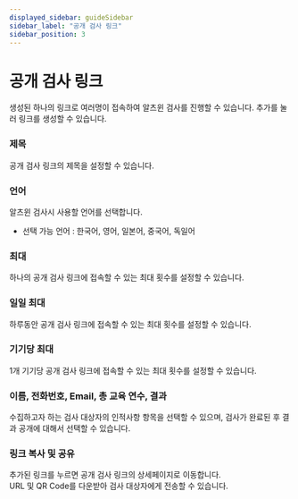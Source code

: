 ```yaml
---
displayed_sidebar: guideSidebar
sidebar_label: "공개 검사 링크"
sidebar_position: 3
---
```


# 공개 검사 링크 

생성된 하나의 링크로 여러명이 접속하여 알츠윈 검사를 진행할 수 있습니다. 추가를 눌러 링크를 생성할 수 있습니다. 

### 제목  

공개 검사 링크의 제목을 설정할 수 있습니다.    

### 언어  

알츠윈 검사시 사용할 언어를 선택합니다. 
* 선택 가능 언어 : 한국어, 영어, 일본어, 중국어, 독일어 

### 최대  

하나의 공개 검사 링크에 접속할 수 있는 최대 횟수를 설정할 수 있습니다.  

### 일일 최대  

하루동안 공개 검사 링크에 접속할 수 있는 최대 횟수를 설정할 수 있습니다.  

###  기기당 최대  

1개 기기당 공개 검사 링크에 접속할 수 있는 최대 횟수를 설정할 수 있습니다.   

### 이름, 전화번호, Email, 총 교육 연수, 결과  

수집하고자 하는 검사 대상자의 인적사항 항목을 선택할 수 있으며, 검사가 완료된 후 결과 공개에 대해서 선택할 수 있습니다.

### 링크 복사 및 공유  

추가된 링크를 누르면 공개 검사 링크의 상세페이지로 이동합니다.  
URL 및 QR Code를 다운받아 검사 대상자에게 전송할 수 있습니다.  

